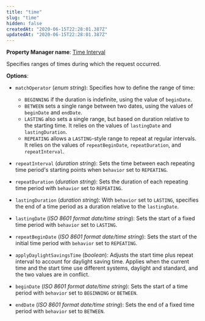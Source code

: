 ```yaml
---
title: "time"
slug: "time"
hidden: false
createdAt: "2020-06-15T22:28:01.387Z"
updatedAt: "2020-06-15T22:28:01.387Z"
---
```

__Property Manager name__: [Time Interval](https://control.akamai.com/wh/CUSTOMER/AKAMAI/en-US/WEBHELP/property-manager/property-manager-help/csh_lookup.html?id=PM_0019)

Specifies ranges of times during which the request occurred.

__Options__:

- `matchOperator` (_enum string_): Specifies how to define the range of time:

    - `BEGINNING` if the duration is indefinite, using the value of     `beginDate`.
    - `BETWEEN` sets a single range between two dates, using the     values of `beginDate` and `endDate`.
    - `LASTING` also sets a single range, but based on duration     relative to the starting time. It relies on the values of     `lastingDate` and `lastingDuration`.
    - `REPEATING` allows a `LASTING`-style range to repeat at regular     intervals. It relies on the values of `repeatBeginDate`,     `repeatDuration`, and `repeatInterval`.

- `repeatInterval` (_duration string_): Sets the time between each repeating time period's starting points when `behavior` set to `REPEATING`.

- `repeatDuration` (_duration string_): Sets the duration of each repeating time period with `behavior` set to `REPEATING`.

- `lastingDuration` (_duration string_): With `behavior` set to `LASTING`, specifies the end of a time period as a duration relative to the `lastingDate`.

- `lastingDate` (_ISO 8601 format date/time string_): Sets the start of a fixed time period with `behavior` set to `LASTING`.

- `repeatBeginDate` (_ISO 8601 format date/time string_): Sets the start of the initial time period with `behavior` set to `REPEATING`.

- `applyDaylightSavingsTime` (_boolean_): Adjusts the start time plus repeat interval to account for daylight saving time. Applies when the current time and the start time use different systems, daylight and standard, and the two values are in conflict.

- `beginDate` (_ISO 8601 format date/time string_): Sets the start of a time period with `behavior` set to `BEGINNING` or `BETWEEN`.

- `endDate` (_ISO 8601 format date/time string_): Sets the end of a fixed time period with `behavior` set to `BETWEEN`.
